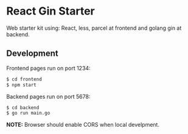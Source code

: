 # React Gin Starter

Web starter kit using: React, less, parcel at frontend and golang gin at backend.

## Development

Frontend pages run on port 1234:

```bash
$ cd frontend
$ npm start
```

Backend pages run on port 5678:

```bash
$ cd backend
$ go run main.go
```

**NOTE:** Browser should enable CORS when local develpment.
